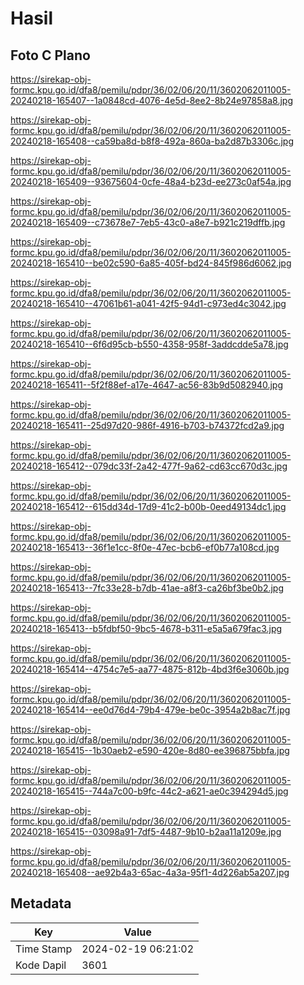 # Hasil

## Foto C Plano

https://sirekap-obj-formc.kpu.go.id/dfa8/pemilu/pdpr/36/02/06/20/11/3602062011005-20240218-165407--1a0848cd-4076-4e5d-8ee2-8b24e97858a8.jpg

https://sirekap-obj-formc.kpu.go.id/dfa8/pemilu/pdpr/36/02/06/20/11/3602062011005-20240218-165408--ca59ba8d-b8f8-492a-860a-ba2d87b3306c.jpg

https://sirekap-obj-formc.kpu.go.id/dfa8/pemilu/pdpr/36/02/06/20/11/3602062011005-20240218-165409--93675604-0cfe-48a4-b23d-ee273c0af54a.jpg

https://sirekap-obj-formc.kpu.go.id/dfa8/pemilu/pdpr/36/02/06/20/11/3602062011005-20240218-165409--c73678e7-7eb5-43c0-a8e7-b921c219dffb.jpg

https://sirekap-obj-formc.kpu.go.id/dfa8/pemilu/pdpr/36/02/06/20/11/3602062011005-20240218-165410--be02c590-6a85-405f-bd24-845f986d6062.jpg

https://sirekap-obj-formc.kpu.go.id/dfa8/pemilu/pdpr/36/02/06/20/11/3602062011005-20240218-165410--47061b61-a041-42f5-94d1-c973ed4c3042.jpg

https://sirekap-obj-formc.kpu.go.id/dfa8/pemilu/pdpr/36/02/06/20/11/3602062011005-20240218-165410--6f6d95cb-b550-4358-958f-3addcdde5a78.jpg

https://sirekap-obj-formc.kpu.go.id/dfa8/pemilu/pdpr/36/02/06/20/11/3602062011005-20240218-165411--5f2f88ef-a17e-4647-ac56-83b9d5082940.jpg

https://sirekap-obj-formc.kpu.go.id/dfa8/pemilu/pdpr/36/02/06/20/11/3602062011005-20240218-165411--25d97d20-986f-4916-b703-b74372fcd2a9.jpg

https://sirekap-obj-formc.kpu.go.id/dfa8/pemilu/pdpr/36/02/06/20/11/3602062011005-20240218-165412--079dc33f-2a42-477f-9a62-cd63cc670d3c.jpg

https://sirekap-obj-formc.kpu.go.id/dfa8/pemilu/pdpr/36/02/06/20/11/3602062011005-20240218-165412--615dd34d-17d9-41c2-b00b-0eed49134dc1.jpg

https://sirekap-obj-formc.kpu.go.id/dfa8/pemilu/pdpr/36/02/06/20/11/3602062011005-20240218-165413--36f1e1cc-8f0e-47ec-bcb6-ef0b77a108cd.jpg

https://sirekap-obj-formc.kpu.go.id/dfa8/pemilu/pdpr/36/02/06/20/11/3602062011005-20240218-165413--7fc33e28-b7db-41ae-a8f3-ca26bf3be0b2.jpg

https://sirekap-obj-formc.kpu.go.id/dfa8/pemilu/pdpr/36/02/06/20/11/3602062011005-20240218-165413--b5fdbf50-9bc5-4678-b311-e5a5a679fac3.jpg

https://sirekap-obj-formc.kpu.go.id/dfa8/pemilu/pdpr/36/02/06/20/11/3602062011005-20240218-165414--4754c7e5-aa77-4875-812b-4bd3f6e3060b.jpg

https://sirekap-obj-formc.kpu.go.id/dfa8/pemilu/pdpr/36/02/06/20/11/3602062011005-20240218-165414--ee0d76d4-79b4-479e-be0c-3954a2b8ac7f.jpg

https://sirekap-obj-formc.kpu.go.id/dfa8/pemilu/pdpr/36/02/06/20/11/3602062011005-20240218-165415--1b30aeb2-e590-420e-8d80-ee396875bbfa.jpg

https://sirekap-obj-formc.kpu.go.id/dfa8/pemilu/pdpr/36/02/06/20/11/3602062011005-20240218-165415--744a7c00-b9fc-44c2-a621-ae0c394294d5.jpg

https://sirekap-obj-formc.kpu.go.id/dfa8/pemilu/pdpr/36/02/06/20/11/3602062011005-20240218-165415--03098a91-7df5-4487-9b10-b2aa11a1209e.jpg

https://sirekap-obj-formc.kpu.go.id/dfa8/pemilu/pdpr/36/02/06/20/11/3602062011005-20240218-165408--ae92b4a3-65ac-4a3a-95f1-4d226ab5a207.jpg


## Metadata

| Key        | Value               |
| ---------- | ------------------- |
| Time Stamp | 2024-02-19 06:21:02 |
| Kode Dapil | 3601                |



